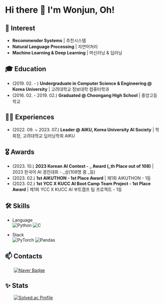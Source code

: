 # Hi there 👋 I'm Wonjun, Oh!

## 🥰 Interest
- **Recommender Systems** | 추천시스템
- **Natural Language Processing** | 자연어처리
- **Machine Learning & Deep Learning** | 머신러닝 & 딥러닝

## 🎓 Education
- (2019. 02. - ) **Undergraduate in Computer Science & Engineering @ Korea University** | 고려대학교 정보대학 컴퓨터학과
- (2016. 02. - 2019. 02.) **Graduated @ Choongang High School** | 중앙고등학교

## 🏃‍♂️ Experiences
- (2022. 09. ~ 2023. 07.) **Leader @ AIKU, Korea University AI Society**       | 학회장, 고려대학교 딥러닝학회 AIKU

## 🎖 Awards
- (2023. 10.) **2023 Korean AI Contest - _ Award (_th Place out of 108)**      | 2023 한국어 AI 경진대회 - _상(108명 중 _등) 
- (2023. 02.) **1st AIKUTHON - 1st Place Award**                               | 제1회 AIKUTHON - 1등
- (2023. 02.) **1st YCC X KUCC AI Boot Camp Team Project - 1st Place Award**   | 제1회 YCC X KUCC AI 부트캠프 팀 프로젝트 - 1등

## 🛠️ Skills
- Language <br>
  ![Python](https://img.shields.io/badge/python-3670A0?style=for-the-badge&logo=python&logoColor=ffdd54)
  ![C](https://img.shields.io/badge/c-%2300599C.svg?style=for-the-badge&logo=c&logoColor=white)

- Stack <br>
  ![PyTorch](https://img.shields.io/badge/PyTorch-%23EE4C2C.svg?style=for-the-badge&logo=PyTorch&logoColor=white)
  ![Pandas](https://img.shields.io/badge/pandas-%23150458.svg?style=for-the-badge&logo=pandas&logoColor=white)

## 📫 Contacts
&emsp;&emsp;[![Naver Badge](https://img.shields.io/badge/Naver-03C75A?style=for-the-badge&logoColor=white&link=mailto:owj0421@naver.com)](mailto:owj0421@naver.com)

## ✨ Stats
&emsp;&emsp;[![Solved.ac Profile](http://mazassumnida.wtf/api/v2/generate_badge?boj=owj0421)](https://solved.ac/owj0421/)
